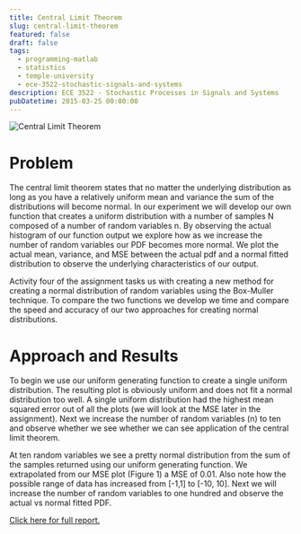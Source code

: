 ```yaml
---
title: Central Limit Theorem
slug: central-limit-theorem
featured: false
draft: false
tags:
  - programming-matlab
  - statistics
  - temple-university
  - ece-3522-stochastic-signals-and-systems
description: ECE 3522 - Stochastic Processes in Signals and Systems
pubDatetime: 2015-03-25 00:00:00
---
```


![Central Limit Theorem](@assets/images/3522_stochastic_systems/central_limit_theorem.png)

# Problem

The central limit theorem states that no matter the underlying distribution as
long as you have a relatively uniform mean and variance the sum of the
distributions will become normal. In our experiment we will develop our own
function that creates a uniform distribution with a number of samples N
composed of a number of random variables n. By observing the actual histogram
of our function output we explore how as we increase the number of random
variables our PDF becomes more normal. We plot the actual mean, variance, and
MSE between the actual pdf and a normal fitted distribution to observe the
underlying characteristics of our output.

Activity four of the assignment tasks us with creating a new method for
creating a normal distribution of random variables using the Box-Muller
technique. To compare the two functions we develop we time and compare the
speed and accuracy of our two approaches for creating normal distributions.

# Approach and Results

To begin we use our uniform generating function to create a single uniform
distribution. The resulting plot is obviously uniform and does not fit a normal
distribution too well. A single uniform distribution had the highest mean
squared error out of all the plots (we will look at the MSE later in the
assignment). Next we increase the number of random variables (n) to ten and
observe whether we see whether we can see application of the central limit
theorem.

At ten random variables we see a pretty normal distribution from the
sum of the samples returned using our uniform generating function. We
extrapolated from our MSE plot (Figure 1) a MSE of 0.01. Also note how the
possible range of data has increased from [-1,1] to [-10, 10]. Next we will
increase the number of random variables to one hundred and observe the actual
vs normal fitted PDF.

[Click here for full report.](/assets/files/20150325_trejo_devin_ca8.pdf)
